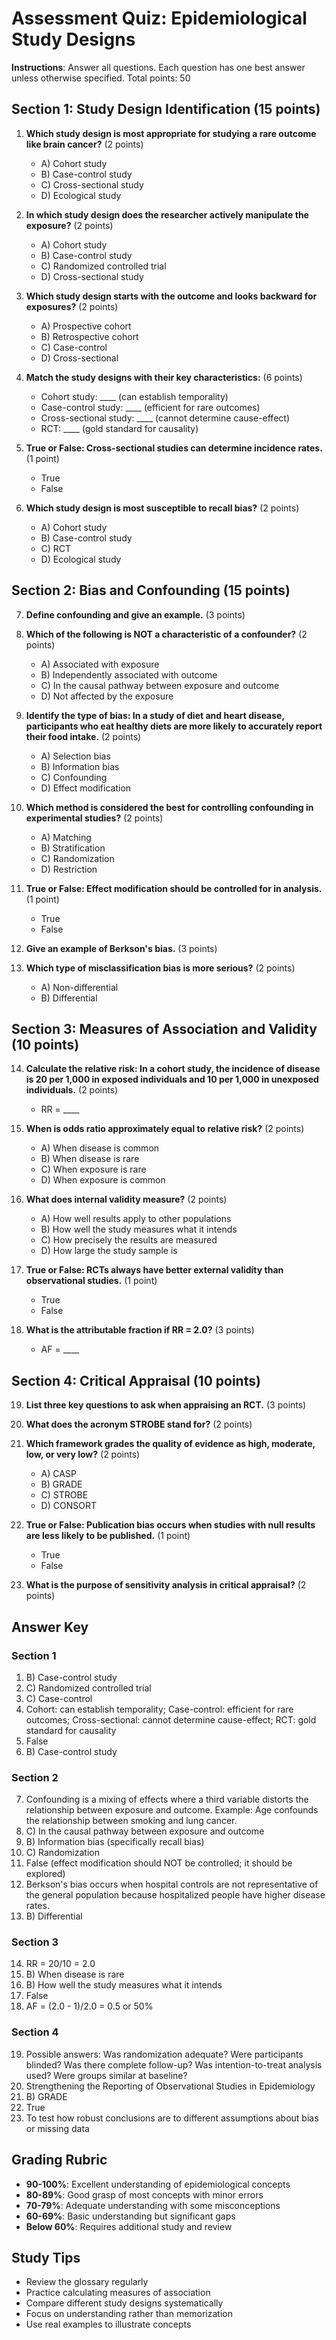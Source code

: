 # Assessment Quiz: Epidemiological Study Designs

**Instructions**: Answer all questions. Each question has one best answer unless otherwise specified. Total points: 50

## Section 1: Study Design Identification (15 points)

1. **Which study design is most appropriate for studying a rare outcome like brain cancer?** (2 points)
   - A) Cohort study
   - B) Case-control study
   - C) Cross-sectional study
   - D) Ecological study

2. **In which study design does the researcher actively manipulate the exposure?** (2 points)
   - A) Cohort study
   - B) Case-control study
   - C) Randomized controlled trial
   - D) Cross-sectional study

3. **Which study design starts with the outcome and looks backward for exposures?** (2 points)
   - A) Prospective cohort
   - B) Retrospective cohort
   - C) Case-control
   - D) Cross-sectional

4. **Match the study designs with their key characteristics:** (6 points)
   - Cohort study: ____ (can establish temporality)
   - Case-control study: ____ (efficient for rare outcomes)
   - Cross-sectional study: ____ (cannot determine cause-effect)
   - RCT: ____ (gold standard for causality)

5. **True or False: Cross-sectional studies can determine incidence rates.** (1 point)
   - True
   - False

6. **Which study design is most susceptible to recall bias?** (2 points)
   - A) Cohort study
   - B) Case-control study
   - C) RCT
   - D) Ecological study

## Section 2: Bias and Confounding (15 points)

7. **Define confounding and give an example.** (3 points)

8. **Which of the following is NOT a characteristic of a confounder?** (2 points)
   - A) Associated with exposure
   - B) Independently associated with outcome
   - C) In the causal pathway between exposure and outcome
   - D) Not affected by the exposure

9. **Identify the type of bias: In a study of diet and heart disease, participants who eat healthy diets are more likely to accurately report their food intake.** (2 points)
   - A) Selection bias
   - B) Information bias
   - C) Confounding
   - D) Effect modification

10. **Which method is considered the best for controlling confounding in experimental studies?** (2 points)
    - A) Matching
    - B) Stratification
    - C) Randomization
    - D) Restriction

11. **True or False: Effect modification should be controlled for in analysis.** (1 point)
    - True
    - False

12. **Give an example of Berkson's bias.** (3 points)

13. **Which type of misclassification bias is more serious?** (2 points)
    - A) Non-differential
    - B) Differential

## Section 3: Measures of Association and Validity (10 points)

14. **Calculate the relative risk: In a cohort study, the incidence of disease is 20 per 1,000 in exposed individuals and 10 per 1,000 in unexposed individuals.** (2 points)
    - RR = ____

15. **When is odds ratio approximately equal to relative risk?** (2 points)
    - A) When disease is common
    - B) When disease is rare
    - C) When exposure is rare
    - D) When exposure is common

16. **What does internal validity measure?** (2 points)
    - A) How well results apply to other populations
    - B) How well the study measures what it intends
    - C) How precisely the results are measured
    - D) How large the study sample is

17. **True or False: RCTs always have better external validity than observational studies.** (1 point)
    - True
    - False

18. **What is the attributable fraction if RR = 2.0?** (3 points)
    - AF = ____

## Section 4: Critical Appraisal (10 points)

19. **List three key questions to ask when appraising an RCT.** (3 points)

20. **What does the acronym STROBE stand for?** (2 points)

21. **Which framework grades the quality of evidence as high, moderate, low, or very low?** (2 points)
    - A) CASP
    - B) GRADE
    - C) STROBE
    - D) CONSORT

22. **True or False: Publication bias occurs when studies with null results are less likely to be published.** (1 point)
    - True
    - False

23. **What is the purpose of sensitivity analysis in critical appraisal?** (2 points)

## Answer Key

### Section 1
1. B) Case-control study
2. C) Randomized controlled trial
3. C) Case-control
4. Cohort: can establish temporality; Case-control: efficient for rare outcomes; Cross-sectional: cannot determine cause-effect; RCT: gold standard for causality
5. False
6. B) Case-control study

### Section 2
7. Confounding is a mixing of effects where a third variable distorts the relationship between exposure and outcome. Example: Age confounds the relationship between smoking and lung cancer.
8. C) In the causal pathway between exposure and outcome
9. B) Information bias (specifically recall bias)
10. C) Randomization
11. False (effect modification should NOT be controlled; it should be explored)
12. Berkson's bias occurs when hospital controls are not representative of the general population because hospitalized people have higher disease rates.
13. B) Differential

### Section 3
14. RR = 20/10 = 2.0
15. B) When disease is rare
16. B) How well the study measures what it intends
17. False
18. AF = (2.0 - 1)/2.0 = 0.5 or 50%

### Section 4
19. Possible answers: Was randomization adequate? Were participants blinded? Was there complete follow-up? Was intention-to-treat analysis used? Were groups similar at baseline?
20. Strengthening the Reporting of Observational Studies in Epidemiology
21. B) GRADE
22. True
23. To test how robust conclusions are to different assumptions about bias or missing data

## Grading Rubric

- **90-100%**: Excellent understanding of epidemiological concepts
- **80-89%**: Good grasp of most concepts with minor errors
- **70-79%**: Adequate understanding with some misconceptions
- **60-69%**: Basic understanding but significant gaps
- **Below 60%**: Requires additional study and review

## Study Tips
- Review the glossary regularly
- Practice calculating measures of association
- Compare different study designs systematically
- Focus on understanding rather than memorization
- Use real examples to illustrate concepts
